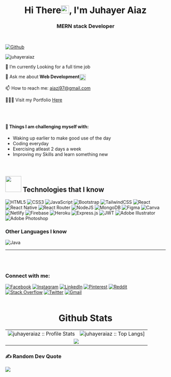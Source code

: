 <p align="center"><a href="https://www.linkedin.com/in/juhayer-aiaz/" target="_blank" rel="noopener"><img src="https://i.ibb.co/YPRthPM/p8hxYszM.gif" alt="" /> </a></p>

<h1 align="center">Hi There<a><img src="https://media.giphy.com/media/hvRJCLFzcasrR4ia7z/giphy.gif" width="25"></a>, I'm Juhayer Aiaz</h1>

<h3 align="center">MERN stack Developer</h3>
<br />

[![Github](https://img.shields.io/github/followers/juhayeraiaz?label=Follow&style=social)](https://github.com/juhayeraiaz)&nbsp;<p align="left"> <img src="https://komarev.com/ghpvc/?username=juhayeraiaz&label=Profile%20views&color=0e75b6&style=flat" alt="juhayeraiaz" /> </p>

🌱 I’m currently Looking for a full time job

💬 Ask me about **Web Development**<a href="https://stackoverflow.com/users/18126345/juhayer-ayaz" target="_blank" rel="noopener" ><img align="center" src="https://cdn.iconscout.com/icon/free/png-256/stackoverflow-2-432547.png" height="20" width="20"/></a>

📫 How to reach me: aiazj97@gmail.com

👨🏻‍💻 Visit my Portfolio <a href="http://juhayer-aiaz.netlify.app/" target="_blank">Here</a>

<br/><br/>

#### :muscle: Things I am challenging myself with:

- Waking up earlier to make good use of the day
- Coding everyday
- Exercising atleast 2 days a week
- Improving my Skills and learn something new

<br />

<h2><img src = "https://media2.giphy.com/media/QssGEmpkyEOhBCb7e1/giphy.gif?cid=ecf05e47a0n3gi1bfqntqmob8g9aid1oyj2wr3ds3mg700bl&rid=giphy.gif" width='50'/>&nbsp;Technologies that I know</h2>

![HTML5](https://img.shields.io/badge/html5-%23E34F26.svg?style=for-the-badge&logo=html5&logoColor=white) ![CSS3](https://img.shields.io/badge/css3-%231572B6.svg?style=for-the-badge&logo=css3&logoColor=white) ![JavaScript](https://img.shields.io/badge/javascript-%23323330.svg?style=for-the-badge&logo=javascript&logoColor=%23F7DF1E) ![Bootstrap](https://img.shields.io/badge/bootstrap-%23563D7C.svg?style=for-the-badge&logo=bootstrap&logoColor=white) ![TailwindCSS](https://img.shields.io/badge/tailwindcss-%2338B2AC.svg?style=for-the-badge&logo=tailwind-css&logoColor=white) ![React](https://img.shields.io/badge/react-%2320232a.svg?style=for-the-badge&logo=react&logoColor=%2361DAFB) ![React Native](https://img.shields.io/badge/react_native-%2320232a.svg?style=for-the-badge&logo=react&logoColor=%2361DAFB) ![React Router](https://img.shields.io/badge/React_Router-CA4245?style=for-the-badge&logo=react-router&logoColor=white) ![NodeJS](https://img.shields.io/badge/node.js-6DA55F?style=for-the-badge&logo=node.js&logoColor=white) ![MongoDB](https://img.shields.io/badge/MongoDB-%234ea94b.svg?style=for-the-badge&logo=mongodb&logoColor=white) ![Figma](https://img.shields.io/badge/figma-%23F24E1E.svg?style=for-the-badge&logo=figma&logoColor=white) ![Canva](https://img.shields.io/badge/Canva-%2300C4CC.svg?style=for-the-badge&logo=Canva&logoColor=white) ![Netlify](https://img.shields.io/badge/netlify-%23000000.svg?style=for-the-badge&logo=netlify&logoColor=#00C7B7) ![Firebase](https://img.shields.io/badge/firebase-%23039BE5.svg?style=for-the-badge&logo=firebase) ![Heroku](https://img.shields.io/badge/heroku-%23430098.svg?style=for-the-badge&logo=heroku&logoColor=white) ![Express.js](https://img.shields.io/badge/express.js-%23404d59.svg?style=for-the-badge&logo=express&logoColor=%2361DAFB) ![JWT](https://img.shields.io/badge/JWT-black?style=for-the-badge&logo=JSON%20web%20tokens) ![Adobe Illustrator](https://img.shields.io/badge/adobeillustrator-%23FF9A00.svg?style=for-the-badge&logo=adobeillustrator&logoColor=white) ![Adobe Photoshop](https://img.shields.io/badge/adobephotoshop-%2331A8FF.svg?style=for-the-badge&logo=adobephotoshop&logoColor=white)

### Other Languages I know

![Java](https://img.shields.io/badge/java-%23ED8B00.svg?style=for-the-badge&logo=java&logoColor=white)

---

<br/> <br/>

<h3>Connect with me:</h3>
  
[![Facebook](https://img.shields.io/badge/Facebook-%231877F2.svg?logo=Facebook&logoColor=white)](https://facebook.com/juhayer.ayaz) [![Instagram](https://img.shields.io/badge/Instagram-%23E4405F.svg?logo=Instagram&logoColor=white)](https://instagram.com/riderz_09) [![LinkedIn](https://img.shields.io/badge/LinkedIn-%230077B5.svg?logo=linkedin&logoColor=white)](https://linkedin.com/in/juhayer-ayaz) [![Pinterest](https://img.shields.io/badge/Pinterest-%23E60023.svg?logo=Pinterest&logoColor=white)](https://pinterest.com/aiazj97) [![Reddit](https://img.shields.io/badge/Reddit-%23FF4500.svg?logo=Reddit&logoColor=white)](https://reddit.com/user/ayazj97) [![Stack Overflow](https://img.shields.io/badge/-Stackoverflow-FE7A16?logo=stack-overflow&logoColor=white)](https://stackoverflow.com/users/18126345) [![Twitter](https://img.shields.io/badge/Twitter-%231DA1F2.svg?logo=Twitter&logoColor=white)](https://twitter.com/juhayer_ayaz) [![Gmail](https://img.shields.io/badge/gmail-%231877F2.svg?logo=gmail)](mailto:aiazj97@gmail.com)
<br>
<br />

<p align="center">
   <table>
   <h1 align="center">Github Stats</h1>
       <tr>
       <td><img alt="juhayeraiaz :: Profile Stats" src="https://github-readme-stats.vercel.app/api?username=juhayeraiaz&theme=blue-green&amp;show_icons=true&amp;count_private=true&amp;hide_border=true" /></td>
       <td><img alt="juhayeraiaz :: Top Langs]" src="https://github-readme-stats.vercel.app/api/top-langs/?username=juhayeraiaz&langs_count=14&theme=blue-green&layout=compact&hide=html"> </td>
     </tr>
     <tr>
        <td colspan="2" align="center"><img  align="center" src="https://github-readme-streak-stats.herokuapp.com?user=juhayeraiaz&theme=blue-green&hide_border=true"></td>
     </tr>
   </table>
</p>

### ✍️ Random Dev Quote

![](https://quotes-github-readme.vercel.app/api?type=horizontal&theme=radical)
